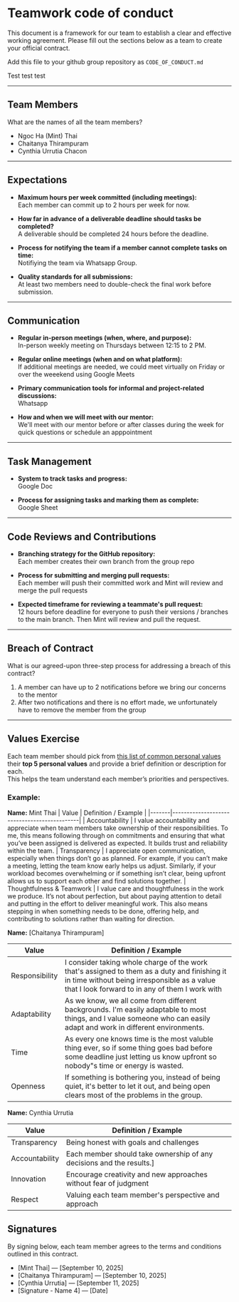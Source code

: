 # Teamwork code of conduct

This document is a framework for our team to establish a clear and effective working agreement. Please fill out the sections below as a team to create your official contract.

Add this file to your github group repository as `CODE_OF_CONDUCT.md`

Test test test

---

## Team Members
What are the names of all the team members?

- Ngoc Ha (Mint) Thai
- Chaitanya Thirampuram
- Cynthia Urrutia Chacon  

---

## Expectations
- **Maximum hours per week committed (including meetings):**  
  Each member can commit up to 2 hours per week for now.

- **How far in advance of a deliverable deadline should tasks be completed?**  
  A deliverable should be completed 24 hours before the deadline.

- **Process for notifying the team if a member cannot complete tasks on time:**  
  Notifiying the team via Whatsapp Group.

- **Quality standards for all submissions:**  
  At least two members need to double-check the final work before submission.

---

## Communication
- **Regular in-person meetings (when, where, and purpose):**  
  In-person weekly meeting on Thursdays between 12:15 to 2 PM. 

- **Regular online meetings (when and on what platform):**  
  If additional meetings are needed, we could meet virtually on Friday or over the weeekend using Google Meets

- **Primary communication tools for informal and project-related discussions:**  
  Whatsapp

- **How and when we will meet with our mentor:**  
  We'll meet with our mentor before or after classes during the week for quick questions or schedule an apppointment

---

## Task Management
- **System to track tasks and progress:**  
  Google Doc

- **Process for assigning tasks and marking them as complete:**  
  Google Sheet

---

## Code Reviews and Contributions
- **Branching strategy for the GitHub repository:**  
  Each member creates their own branch from the group repo

- **Process for submitting and merging pull requests:**  
  Each member will push their committed work and Mint will review and merge the pull requests

- **Expected timeframe for reviewing a teammate's pull request:**  
  12 hours before deadline for everyone to push their versions / branches to the main branch. Then Mint will review and pull the request.

---

## Breach of Contract
What is our agreed-upon three-step process for addressing a breach of this contract?

1. A member can have up to 2 notifications before we bring our concerns to the mentor
2. After two notifications and there is no effort made, we unfortunately have to remove the member from the group

---
## Values Exercise
Each team member should pick from [this list of common personal values](https://brenebrown.com/resources/dare-to-lead-list-of-values/) their **top 5 personal values** and provide a brief definition or description for each.  
This helps the team understand each member’s priorities and perspectives.

### Example:

**Name:** Mint Thai
| Value | Definition / Example |
|-------|---------------------------------------------|
| Accountability | I value accountability and appreciate when team members take ownership of their responsibilities. To me, this means following through on commitments and ensuring that what you’ve been assigned is delivered as expected. It builds trust and reliability within the team.
| Transparency | I appreciate open communication, especially when things don’t go as planned. For example, if you can’t make a meeting, letting the team know early helps us adjust. Similarly, if your workload becomes overwhelming or if something isn’t clear, being upfront allows us to support each other and find solutions together.
| Thoughtfulness & Teamwork | I value care and thoughtfulness in the work we produce. It’s not about perfection, but about paying attention to detail and putting in the effort to deliver meaningful work. This also means stepping in when something needs to be done, offering help, and contributing to solutions rather than waiting for direction.

**Name:** [Chaitanya Thirampuram]  

| Value | Definition / Example |
|-------|---------------------|
| Responsibility | I consider taking whole charge of the work that's assigned to them as a duty and finishing it in time without being irresponsible as a value that I look forward to in any of them I work with |
| Adaptability | As we know, we all come from different backgrounds. I'm easily adaptable to most things, and I value someone who can easily adapt and work in different environments. |
| Time | As every one knows time is the most valuble thing ever, so if some thing goes bad before some deadline just letting us know upfront so nobody"s time or energy is wasted. |
| Openness | If something is bothering you, instead of being quiet, it's better to let it out, and being open clears most of the problems in the group. |


**Name:** Cynthia Urrutia  

| Value | Definition / Example |
|-------|---------------------|
| Transparency | Being honest with goals and challenges |
| Accountability | Each member should take ownership of any decisions and the results.] |
| Innovation | Encourage creativity and new approaches without fear of judgment |
| Respect | Valuing each team member's perspective and approach |

## Signatures
By signing below, each team member agrees to the terms and conditions outlined in this contract.

- [Mint Thai] — [September 10, 2025]  
- [Chaitanya Thirampuram] — [September 10, 2025]  
- [Cynthia Urrutia] — [September 11, 2025] 
- [Signature - Name 4] — [Date]  
